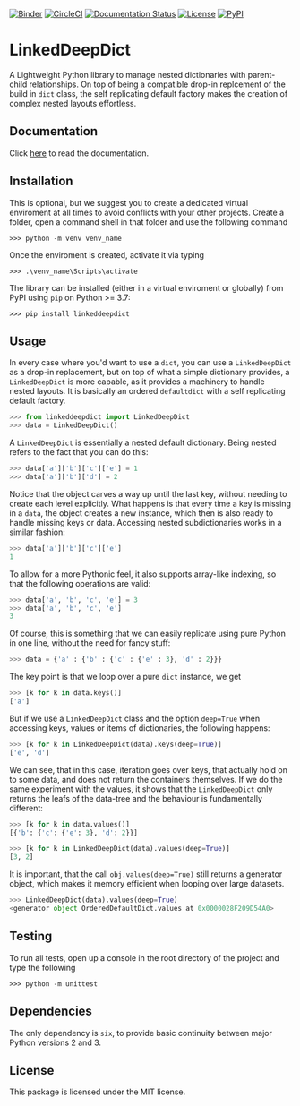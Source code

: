 [![Binder](https://mybinder.org/badge_logo.svg)](https://mybinder.org/v2/gh/dewloosh/LinkedDeepDict/main?labpath=examples%2Fbasics.ipynb?urlpath=lab)
[![CircleCI](https://circleci.com/gh/dewloosh/LinkedDeepDict.svg?style=shield)](https://circleci.com/gh/dewloosh/LinkedDeepDict) 
[![Documentation Status](https://readthedocs.org/projects/LinkedDeepDict/badge/?version=latest)](https://LinkedDeepDict.readthedocs.io/en/latest/?badge=latest) 
[![License](https://img.shields.io/badge/License-MIT-yellow.svg)](https://opensource.org/licenses/MIT)
[![PyPI](https://badge.fury.io/py/LinkedDeepDict.svg)](https://pypi.org/project/LinkedDeepDict) 
 
# **LinkedDeepDict**

A Lightweight Python library to manage nested dictionaries with parent-child relationships.
On top of being a compatible drop-in replcement of the build in ``dict`` class, the self replicating default factory makes the creation of complex nested layouts effortless.

## **Documentation**

Click [here](https://linkeddeepdict.readthedocs.io/en/latest/) to read the documentation.

## **Installation**

This is optional, but we suggest you to create a dedicated virtual enviroment at all times to avoid conflicts with your other projects. Create a folder, open a command shell in that folder and use the following command

```console
>>> python -m venv venv_name
```

Once the enviroment is created, activate it via typing

```console
>>> .\venv_name\Scripts\activate
```

The library can be installed (either in a virtual enviroment or globally) from PyPI using `pip` on Python >= 3.7:

```console
>>> pip install linkeddeepdict
```

## **Usage**

In every case where you'd want to use a `dict`, you can use a `LinkedDeepDict` as a drop-in replacement, but on top of what a simple dictionary provides, a `LinkedDeepDict` is more capable, as it provides a machinery to handle nested layouts. It is basically an ordered `defaultdict` with a self replicating default factory. 

```python
>>> from linkeddeepdict import LinkedDeepDict
>>> data = LinkedDeepDict()
```

A `LinkedDeepDict` is essentially a nested default dictionary. Being nested refers to the fact that you can do this:

```python
>>> data['a']['b']['c']['e'] = 1
>>> data['a']['b']['d'] = 2
```

Notice that the object carves a way up until the last key, without needing to create each level explicitly. What happens is that every time a key is missing in a `data`, the object creates a new instance, which then is also ready to handle missing keys or data. Accessing nested subdictionaries works in a similar fashion:

```python
>>> data['a']['b']['c']['e']
1
```
To allow for a more Pythonic feel, it also supports array-like indexing, so that the following operations are valid: 

```python
>>> data['a', 'b', 'c', 'e'] = 3
>>> data['a', 'b', 'c', 'e']
3
```

Of course, this is something that we can easily replicate using pure Python in one line, without the need for fancy stuff:

```python
>>> data = {'a' : {'b' : {'c' : {'e' : 3}, 'd' : 2}}}    
```

The key point is that we loop over a pure `dict` instance, we get

```python
>>> [k for k in data.keys()]
['a']    
```

But if we use a `LinkedDeepDict` class and the option `deep=True` when accessing
keys, values or items of dictionaries, the following happens: 

```python
>>> [k for k in LinkedDeepDict(data).keys(deep=True)]
['e', 'd']    
```

We can see, that in this case, iteration goes over keys, that actually hold on to some data, and does not return the containers themselves. If we do the same experiment with the values, it shows that the `LinkedDeepDict` only returns the leafs of the data-tree and the behaviour is fundamentally different:

```python
>>> [k for k in data.values()]
[{'b': {'c': {'e': 3}, 'd': 2}}]    
```

```python
>>> [k for k in LinkedDeepDict(data).values(deep=True)]
[3, 2]    
```

It is important, that the call `obj.values(deep=True)` still returns a generator object, which makes it memory efficient when looping over large datasets.

```python
>>> LinkedDeepDict(data).values(deep=True)
<generator object OrderedDefaultDict.values at 0x0000028F209D54A0>    
```

## **Testing**

To run all tests, open up a console in the root directory of the project and type the following

```console
>>> python -m unittest
```

## **Dependencies**

The only dependency is `six`, to provide basic continuity between major Python versions 2 and 3.

## **License**

This package is licensed under the MIT license.
